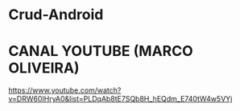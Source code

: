 # Crud-Android
# CANAL YOUTUBE (MARCO OLIVEIRA)  
https://www.youtube.com/watch?v=DRW60IHryA0&list=PLDqAb8tE7SQb8H_hEQdm_E740tW4w5VYj
